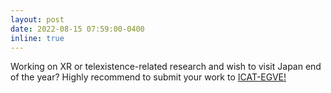 ```yaml
---
layout: post
date: 2022-08-15 07:59:00-0400
inline: true
---
```


Working on XR or telexistence-related research and wish to visit Japan end of the year? Highly recommend to submit your work to <a href='https://icat.vrsj.org/2022/?fbclid=IwAR10n7vQRyaK0_KJPXtc4chYK387sevLKP1HhOjbHgwRZyea5tX2qy6NSc4'>ICAT-EGVE!</a>

